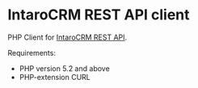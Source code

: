 IntaroCRM REST API client
=================

PHP Client for [IntaroCRM REST API](http://docs.intarocrm.ru/rest-api/).

Requirements:

* PHP version 5.2 and above
* PHP-extension CURL
